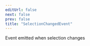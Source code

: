 ```yaml
---
editUrl: false
next: false
prev: false
title: "SelectionChangedEvent"
---
```


Event emitted when selection changes
